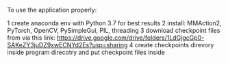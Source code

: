To use the application properly:

1 create anaconda env with Python 3.7 for best results
2 install: MMAction2, PyTorch, OpenCV, PySimpleGui, PIL, threading
3 download checkpoint files from via this link: https://drive.google.com/drive/folders/1LdGjgcGp0-SAKeZY3juDZ9xwECNYd2Es?usp=sharing 
4 create checkpoints direvory inside program direcotry and put checkpoint files inside
